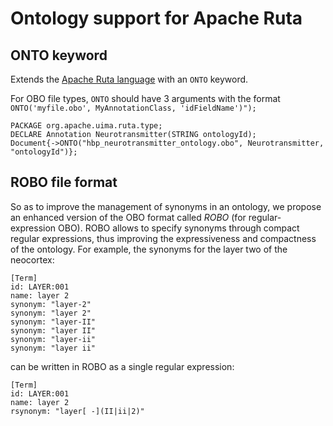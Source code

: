 # Ontology support for Apache Ruta

## ONTO keyword

Extends the [Apache Ruta language](https://uima.apache.org/d/ruta-current/tools.ruta.book.html) with an `ONTO` keyword.
 
    

For OBO file types, `ONTO` should have 3 arguments with the format `ONTO('myfile.obo', MyAnnotationClass, 'idFieldName')");`

    PACKAGE org.apache.uima.ruta.type;
    DECLARE Annotation Neurotransmitter(STRING ontologyId);
    Document{->ONTO("hbp_neurotransmitter_ontology.obo", Neurotransmitter, "ontologyId")};


## ROBO file format

So as to improve the management of synonyms in an ontology, we propose an enhanced version of the OBO format called _ROBO_ (for regular-expression OBO). ROBO allows to specify synonyms through compact regular expressions, thus improving the expressiveness and compactness of the ontology. For example, the synonyms for the layer two of the neocortex:

    [Term]
    id: LAYER:001
    name: layer 2
    synonym: "layer-2"
    synonym: "layer 2"
    synonym: "layer-II"
    synonym: "layer II"
    synonym: "layer-ii"
    synonym: "layer ii"

can be written in ROBO as a single regular expression:

    [Term] 
    id: LAYER:001
    name: layer 2
    rsynonym: "layer[ -](II|ii|2)"
